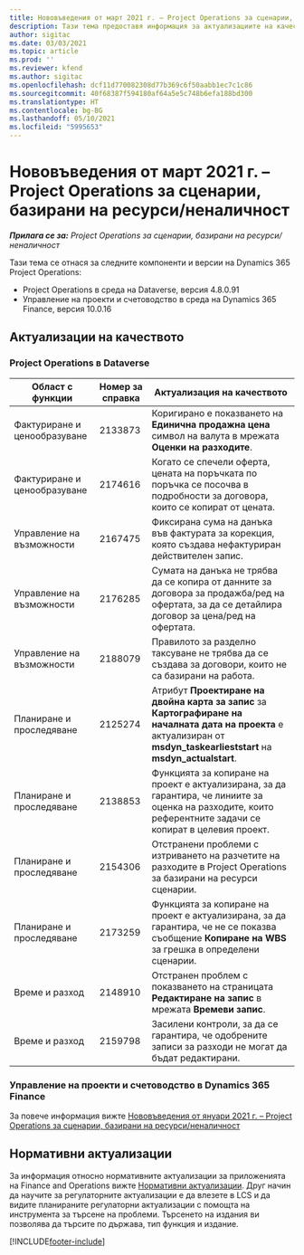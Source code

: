```yaml
---
title: Нововъведения от март 2021 г. – Project Operations за сценарии, базирани на ресурси/неналичност
description: Тази тема предоставя информация за актуализациите на качеството, налични в изданието на Project Operations от март 2021 г. за сценарии, базирани на ресурси/неналичност.
author: sigitac
ms.date: 03/03/2021
ms.topic: article
ms.prod: ''
ms.reviewer: kfend
ms.author: sigitac
ms.openlocfilehash: dcf11d770082308d77b369c6f50aabb1ec7c1c86
ms.sourcegitcommit: 40f68387f594180af64a5e5c748b6efa188bd300
ms.translationtype: HT
ms.contentlocale: bg-BG
ms.lasthandoff: 05/10/2021
ms.locfileid: "5995653"
---
```

# <a name="whats-new-march-2021---project-operations-for-resourcenon-stocked-based-scenarios"></a>Нововъведения от март 2021 г. – Project Operations за сценарии, базирани на ресурси/неналичност

_**Прилага се за:** Project Operations за сценарии, базирани на ресурси/неналичност_

Тази тема се отнася за следните компоненти и версии на Dynamics 365 Project Operations:

- Project Operations в среда на Dataverse, версия 4.8.0.91 
- Управление на проекти и счетоводство в среда на Dynamics 365 Finance, версия 10.0.16 

## <a name="quality-updates"></a>Актуализации на качеството

### <a name="project-operations-on-dataverse"></a>Project Operations в Dataverse


| **Област с функции** | **Номер за справка** | **Актуализация на качеството** |
| --- | --- | --- |
| Фактуриране и ценообразуване | 2133873 | Коригирано е показването на **Единична продажна цена** символ на валута в мрежата **Оценки на разходите**. |
| Фактуриране и ценообразуване | 2174616 | Когато се спечели оферта, цената на поръчката по поръчка се посочва в подробности за договора, които се копират от цената. |
| Управление на възможности | 2167475 | Фиксирана сума на данъка във фактурата за корекция, която създава нефактуриран действителен запис. |
| Управление на възможности | 2176285 | Сумата на данъка не трябва да се копира от данните за договора за продажба/ред на офертата, за да се детайлира договор за цена/ред на офертата. |
| Управление на възможности | 2188079 | Правилото за разделно таксуване не трябва да се създава за договори, които не са базирани на работа. |
| Планиране и проследяване | 2125274 | Атрибут **Проектиране на двойна карта за запис** за **Картографиране на началната дата на проекта** е актуализиран от **msdyn\_taskearlieststart** на **msdyn\_actualstart**. |
| Планиране и проследяване | 2138853 | Функцията за копиране на проект е актуализирана, за да гарантира, че линиите за оценка на разходите, които референтните задачи се копират в целевия проект. |
| Планиране и проследяване | 2154306 | Отстранени проблеми с изтриването на разчетите на разходите в Project Operations за базирани на ресурси сценарии. |
| Планиране и проследяване | 2173259 | Функцията за копиране на проект е актуализирана, за да гарантира, че не се показва съобщение **Копиране на WBS** за грешка в определени сценарии. |
| Време и разход | 2148910 | Отстранен проблем с показването на страницата **Редактиране на запис** в мрежата **Времеви запис**. |
| Време и разход | 2159798 | Засилени контроли, за да се гарантира, че одобрените записи за разходи не могат да бъдат редактирани. |

### <a name="project-management-and-accounting-on-dynamics-365-finance"></a>Управление на проекти и счетоводство в Dynamics 365 Finance

За повече информация вижте [Нововъведения от януари 2021 г. – Project Operations за сценарии, базирани на ресурси/неналичност](whats-new-jan-2021-resource-based.md)

## <a name="regulatory-updates"></a>Нормативни актуализации

За информация относно нормативните актуализации за приложенията на Finance and Operations вижте [Нормативни актуализации](/dynamics365/finance/localizations/regulatory-updates). Друг начин да научите за регулаторните актуализации е да влезете в LCS и да видите планираните регулаторни актуализации с помощта на инструмента за търсене на проблеми. Търсенето на издания ви позволява да търсите по държава, тип функция и издание.


[!INCLUDE[footer-include](../includes/footer-banner.md)]